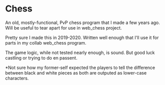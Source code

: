 # Chess
An old, mostly-functional, PvP chess program that I made a few years ago. Will be useful to tear apart for use in web_chess project.

Pretty sure I made this in 2019-2020. Written well enough that I'll use it for parts in my collab web_chess program.

The game logic, while not tested nearly enough, is sound. But good luck castling or trying to do en passent.

*Not sure how my former-self expected the players to tell the difference between black and white pieces as both are outputed as lower-case characters.
